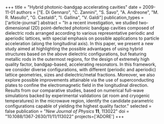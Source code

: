 +++
title = "Hybrid photonic-bandgap accelerating cavities"
date = 2009-11-01
authors = ["E. Di Gennaro", "C. Zannini", "S. Savo", "A. Andreone", "M. R. Masullo", "G. Castaldi", "I. Gallina", "V. Galdi"]
publication_types = ['article-journal']
abstract = "In a recent investigation, we studied two-dimensional (2D) point-defected photonic bandgap cavities composed of dielectric rods arranged according to various representative periodic and aperiodic lattices, with special emphasis on possible applications to particle acceleration (along the longitudinal axis). In this paper, we present a new study aimed at highlighting the possible advantages of using hybrid structures based on the above dielectric configurations, but featuring metallic rods in the outermost regions, for the design of extremely high quality factor, bandgap-based, accelerating resonators. In this framework, we consider diverse configurations, with different (periodic and aperiodic) lattice geometries, sizes and dielectric/metal fractions. Moreover, we also explore possible improvements attainable via the use of superconducting plates to confine the electromagnetic field in the longitudinal direction. Results from our comparative studies, based on numerical full-wave simulations backed by experimental validations (at room and cryogenic temperatures) in the microwave region, identify the candidate parametric configurations capable of yielding the highest quality factor."
selected = false
publication = "*New Journal of Physics* **11**, 113022"
doi = "10.1088/1367-2630/11/11/113022"
projects=['ADORE']
+++
